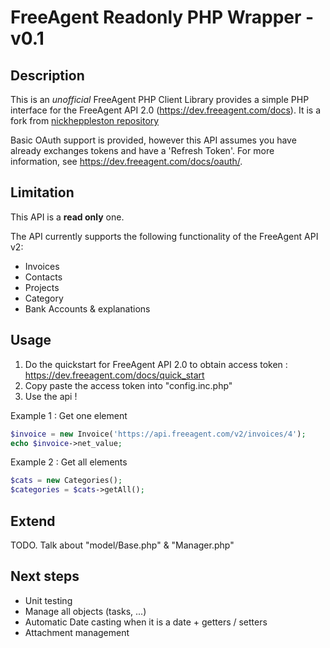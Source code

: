FreeAgent Readonly PHP Wrapper - v0.1
========================

## Description

This is an *unofficial* FreeAgent PHP Client Library provides a simple PHP interface for the FreeAgent API 2.0 (https://dev.freeagent.com/docs).
It is a fork from [nickheppleston repository](https://github.com/nickheppleston/freeagent-api-php "nickheppleston repository") 

Basic OAuth support is provided, however this API assumes you have already exchanges tokens and have a 'Refresh Token'. 
For more information, see https://dev.freeagent.com/docs/oauth/.

## Limitation

This API is a **read only** one.

The API currently supports the following functionality of the FreeAgent API v2:

* Invoices
* Contacts
* Projects
* Category
* Bank Accounts & explanations 

## Usage

1. Do the quickstart for FreeAgent API 2.0 to obtain access token : https://dev.freeagent.com/docs/quick_start
2. Copy paste the access token into "config.inc.php"
3. Use the api ! 

Example 1 : Get one element
```php
$invoice = new Invoice('https://api.freeagent.com/v2/invoices/4');
echo $invoice->net_value;
```

Example 2 : Get all elements 

```php
$cats = new Categories();
$categories = $cats->getAll();
```
  
## Extend

TODO. Talk about "model/Base.php" & "Manager.php"

## Next steps

- Unit testing
- Manage all objects (tasks, ...)
- Automatic Date casting when it is a date + getters / setters
- Attachment management